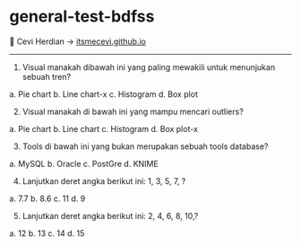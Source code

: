 # general-test-bdfss

<span>&#129311;</span> Cevi Herdian -> [itsmecevi.github.io](https://itsmecevi.github.io/) 

_____

1. Visual manakah dibawah ini yang paling mewakili untuk menunjukan sebuah tren?

a. Pie chart
b. Line chart-x
c. Histogram
d. Box plot


2. Visual manakah di bawah ini yang mampu mencari outliers?

a. Pie chart
b. Line chart
c. Histogram
d. Box plot-x

3. Tools di bawah ini yang bukan merupakan sebuah tools database?

a. MySQL
b. Oracle
c. PostGre
d. KNIME


4. Lanjutkan deret angka berikut ini: 1, 3, 5, 7, ?

a. 7.7
b. 8.6
c. 11
d. 9



5. Lanjutkan deret angka berikut ini:   2, 4, 6, 8, 10,?

a. 12
b. 13
c. 14
d. 15

